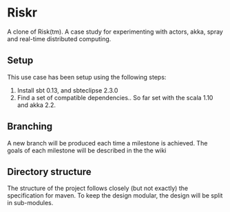 Riskr
====

A clone of Risk(tm). A case study for experimenting with actors, akka, spray and real-time distributed computing.

Setup
----

This use case has been setup using the following steps:

1) Install sbt 0.13, and sbteclipse 2.3.0
2) Find a set of compatible dependencies.. So far set with the scala 1.10 and akka 2.2.

Branching
----
A new branch will be produced each time a milestone is achieved. 
The goals of each milestone will be described in the the wiki

Directory structure
----
The structure of the project follows closely (but not exactly) the specification for maven. 
To keep the design modular, the design will be split in sub-modules.
